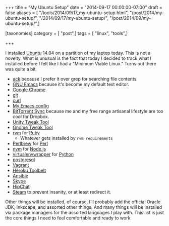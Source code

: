 +++
title = "My Ubuntu Setup"
date = "2014-09-17 00:00:00-07:00"
draft = false
aliases = [ "/tools/2014/09/17_my-ubuntu-setup.html", "/post/2014/my-ubuntu-setup/", "/2014/09/17/my-ubuntu-setup/", "/post/2014/09/my-ubuntu-setup/",]

[taxonomies]
category = [ "post",]
tags = [ "linux", "tools",]

+++

I installed [Ubuntu](http://ubuntu.com) 14.04 on a partition of my laptop today. This is not a
novelty. What *is* unusual is the fact that today I decided to track
what I installed before I felt like I had a "Minimum Viable Linux."
Turns out there was quite a bit.
<!--more-->

* [ack](http://beyondgrep.com/) because I prefer it over grep for
  searching file contents.
* [GNU Emacs](http://www.gnu.org/software/emacs/) because it's become
  my default text editor.
* [Google Chrome](https://chrome.google.com)
* [git](http://git-scm.com/)
* [curl](http://curl.haxx.se/)
* [My Emacs config](https://github.com/brianwisti/emacs.d)
* [BitTorrent Sync](http://getsync.com/) because me and my free range
  artisanal lifestyle are too cool for Dropbox.
* [Unity Tweak Tool](https://apps.ubuntu.com/cat/applications/unity-tweak-tool/)
* [Gnome Tweak Tool](https://apps.ubuntu.com/cat/applications/gnome-tweak-tool/)
* [rvm](http://rvm.io) for [Ruby](https://www.ruby-lang.org/en/)
	* Whatever gets installed by `rvm requirements`
* [Perlbrew](http://perlbrew.pl) for [Perl](http://perl.org)
* [nvm](https://github.com/creationix/nvm) for [Node.js](http://nodejs.org/)
* [virtualenvwrapper](http://virtualenvwrapper.readthedocs.org/en/latest/) for [Python](https://www.python.org/)
* [postgresql](http://www.postgresql.org/)
* [Vagrant](http://www.vagrantup.com/)
* [Heroku Toolbelt](https://devcenter.heroku.com/articles/getting-started-with-ruby#set-up)
* [Ansible](http://www.ansible.com/home)
* [Skype](http://www.skype.com/en/)
* [HipChat](https://www.hipchat.com/)
* [Steam](http://store.steampowered.com/) to prevent insanity, or at
  least redirect it.

Other things will be installed, of course. I'll probably add the
official Oracle JDK, Inkscape, and assorted other things. And many
things will be installed via package managers for the assorted
languages I play with. This list is just the core things I need to feel
comfortable and ready to work.